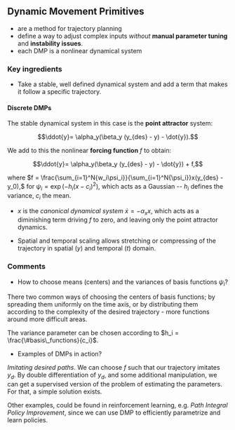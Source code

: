 ## Dynamic Movement Primitives

- are a method for trajectory planning
- define a way to adjust complex inputs *without* **manual parameter tuning** and **instability issues**.
- each DMP is a nonlinear dynamical system

### Key ingredients

 - Take a stable, well defined dynamical system and add a term that makes it follow a specific trajectory. 

#### Discrete DMPs
The stable dynamical system in this case is the **point attractor** system:

$$\ddot{y}= \alpha_y(\beta_y (y_{des} - y) - \dot{y}).$$

We add to this the nonlinear **forcing function** $f$ to obtain:

$$\ddot{y}= \alpha_y(\beta_y (y_{des}  - y) - \dot{y}) + f,$$

where $f = \frac{\sum_{i=1}^N{w_i\psi_i}}{\sum_{i=1}^N{\psi_i}}x(y_{des} - y_0),$ for $\psi_i=\exp{(-h_i(x-c_i)^2)}$, which acts as a Gaussian -- $h_i$ defines the variance, $c_i$ the mean. 

- $x$ is the *canonical dynamical system* $\dot{x} = -\alpha_x x$, which acts as a diminishing term driving $f$ to zero, and leaving only the point attractor dynamics.

- Spatial and temporal scaling allows stretching or compressing of  the trajectory in spatial ($y$) and temporal ($t$) domain. 

### Comments
- How to choose means (centers) and the variances of basis functions $\psi_i$? 

There two common ways of choosing the centers of basis functions; by spreading them uniformly on the time axis, or by distributing them according to the complexity of the desired trajectory - more functions around more difficult areas. 

The variance parameter can be chosen according to $h_i = \frac{\#basis\_functions}{c_i}$.

- Examples of DMPs in action?

*Imitating desired paths*. We can choose $f$ such that our trajectory imitates $y_d$. By double differentiation of $y_d$, and some additional manipulation, we can get a supervised version of the problem of estimating the parameters. For that, a simple solution exists.

Other examples, could be found in reinforcement learning, e.g. *Path Integral Policy Improvement*, since we can use DMP to efficiently parametrize and learn policies.